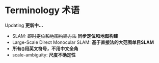 # Terminology 术语

Updating **更新中...**

* SLAM: ~~即时定位和地图构建方法~~ **同步定位和地图构建**
* Large-Scale Direct Monocular SLAM: **基于直接法的大范围单目SLAM**
* **所有()用英文符号，不用中文全角**
* scale-ambiguity: **尺度不确定性**
